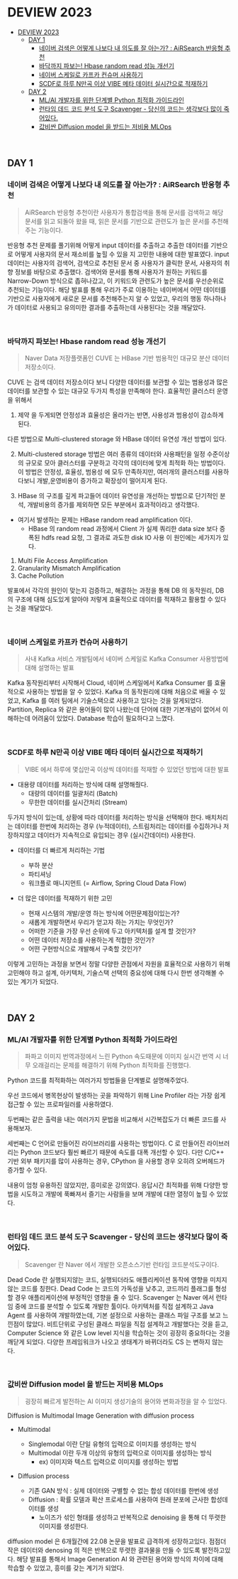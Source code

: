 # DEVIEW 2023

<!-- TOC -->

- [DEVIEW 2023](#deview-2023)
  - [DAY 1](#day-1)
    - [네이버 검색은 어떻게 나보다 내 의도를 잘 아는가? : AiRSearch 반응형 추천](#%EB%84%A4%EC%9D%B4%EB%B2%84-%EA%B2%80%EC%83%89%EC%9D%80-%EC%96%B4%EB%96%BB%EA%B2%8C-%EB%82%98%EB%B3%B4%EB%8B%A4-%EB%82%B4-%EC%9D%98%EB%8F%84%EB%A5%BC-%EC%9E%98-%EC%95%84%EB%8A%94%EA%B0%80--airsearch-%EB%B0%98%EC%9D%91%ED%98%95-%EC%B6%94%EC%B2%9C)
    - [바닥까지 파보는! Hbase random read 성능 개선기](#%EB%B0%94%EB%8B%A5%EA%B9%8C%EC%A7%80-%ED%8C%8C%EB%B3%B4%EB%8A%94-hbase-random-read-%EC%84%B1%EB%8A%A5-%EA%B0%9C%EC%84%A0%EA%B8%B0)
    - [네이버 스케일로 카프카 컨슈머 사용하기](#%EB%84%A4%EC%9D%B4%EB%B2%84-%EC%8A%A4%EC%BC%80%EC%9D%BC%EB%A1%9C-%EC%B9%B4%ED%94%84%EC%B9%B4-%EC%BB%A8%EC%8A%88%EB%A8%B8-%EC%82%AC%EC%9A%A9%ED%95%98%EA%B8%B0)
    - [SCDF로 하루 N만곡 이상 VIBE 메타 데이터 실시간으로 적재하기](#scdf%EB%A1%9C-%ED%95%98%EB%A3%A8-n%EB%A7%8C%EA%B3%A1-%EC%9D%B4%EC%83%81-vibe-%EB%A9%94%ED%83%80-%EB%8D%B0%EC%9D%B4%ED%84%B0-%EC%8B%A4%EC%8B%9C%EA%B0%84%EC%9C%BC%EB%A1%9C-%EC%A0%81%EC%9E%AC%ED%95%98%EA%B8%B0)
  - [DAY 2](#day-2)
    - [ML/AI 개발자를 위한 단계별 Python 최적화 가이드라인](#mlai-%EA%B0%9C%EB%B0%9C%EC%9E%90%EB%A5%BC-%EC%9C%84%ED%95%9C-%EB%8B%A8%EA%B3%84%EB%B3%84-python-%EC%B5%9C%EC%A0%81%ED%99%94-%EA%B0%80%EC%9D%B4%EB%93%9C%EB%9D%BC%EC%9D%B8)
    - [런타임 데드 코드 분석 도구 Scavenger - 당신의 코드는 생각보다 많이 죽어있다.](#%EB%9F%B0%ED%83%80%EC%9E%84-%EB%8D%B0%EB%93%9C-%EC%BD%94%EB%93%9C-%EB%B6%84%EC%84%9D-%EB%8F%84%EA%B5%AC-scavenger---%EB%8B%B9%EC%8B%A0%EC%9D%98-%EC%BD%94%EB%93%9C%EB%8A%94-%EC%83%9D%EA%B0%81%EB%B3%B4%EB%8B%A4-%EB%A7%8E%EC%9D%B4-%EC%A3%BD%EC%96%B4%EC%9E%88%EB%8B%A4)
    - [값비싼 Diffusion model 을 받드는 저비용 MLOps](#%EA%B0%92%EB%B9%84%EC%8B%BC-diffusion-model-%EC%9D%84-%EB%B0%9B%EB%93%9C%EB%8A%94-%EC%A0%80%EB%B9%84%EC%9A%A9-mlops)

<!-- /TOC -->

<br>

## DAY 1

### 네이버 검색은 어떻게 나보다 내 의도를 잘 아는가? : AiRSearch 반응형 추천

> AiRSearch 반응형 추천이란 사용자가 통합검색을 통해 문서를 검색하고 해당 문서를 읽고 되돌아 왔을 때, 읽은 문서를 기반으로 관련도가 높은 문서를 추천해주는 기능이다.

반응형 추천 문제를 풀기위해 어떻게 input 데이터를 추출하고 추출한 데이터를 기반으로 어떻게 사용자의 문서 재소비를 높힐 수 있을 지 고민한 내용에 대한 발표였다.
input 데이터는 사용자의 검색어, 검색으로 추천된 문서 중 사용자가 클릭한 문서, 사용자의 취향 정보를 바탕으로 추출했다. 검색어와 문서를 통해 사용자가 원하는 키워드를 Narrow-Down 방식으로 좁혀나갔고, 이 키워드와 관련도가 높은 문서를 우선순위로 추천되는 기능이다.
해당 발표를 통해 우리가 주로 이용하는 네이버에서 어떤 데이터를 기반으로 사용자에게 새로운 문서를 추천해주는지 알 수 있었고, 우리의 행동 하나하나가 데이터로 사용되고 유의미한 결과를 추출하는데 사용된다는 것을 깨달았다.

<br>

### 바닥까지 파보는! Hbase random read 성능 개선기

> Naver Data 저장플랫폼인 CUVE 는 HBase 기반 범용적인 대규모 분산 데이터 저장소이다.

CUVE 는 검색 데이터 저장소이다 보니 다양한 데이터를 보관할 수 있는 범용성과 많은 데이터를 보관할 수 있는 대규모 두가지 특성을 만족해야 한다.
효율적인 클러스터 운영을 위해서

1. 제약 을 두게되면 안정성과 효율성은 올라가는 반면, 사용성과 범용성이 감소하게 된다.

다른 방법으로 Multi-clustered storage 와 HBase 데이터 유연성 개선 방법이 있다.

2. Multi-clustered storage 방법은 여러 종류의 데이터와 사용패턴을 일정 수준이상의 규모로 모아 클러스터를 구분하고 각각의 데이터에 맞게 최적화 하는 방법이다. 이 방법은 안정성, 효율성, 범용성 에 모두 만족하지만, 여러개의 클러스터를 사용하다보니 개발,운영비용이 증가하고 확장성이 떨어지게 된다.

3. HBase 의 구조를 깊게 파고들어 데이터 유연성을 개선하는 방법으로 단기적인 분석, 개발비용의 증가를 제외하면 모든 부분에서 효과적이라고 생각했다.

- 여기서 발생하는 문제는 HBase random read amplification 이다.
  - HBase 의 random read 과정에서 Client 가 실제 쿼리한 data size 보다 증폭된 hdfs read 요청, 그 결과로 과도한 disk IO 사용
    이 원인에는 세가지가 있다.

1. Multi File Access Amplification
2. Granularity Mismatch Amplification
3. Cache Pollution

발표에서 각각의 원인이 맞는지 검증하고, 해결하는 과정을 통해 DB 의 동작원리, DB 의 구조에 대해 심도있게 알아야 저렇게 효율적으로 데이터를 적재하고 활용할 수 있다는 것을 깨달았다.

<br>

### 네이버 스케일로 카프카 컨슈머 사용하기

> 사내 Kafka 서비스 개발팀에서 네이버 스케일로 Kafka Consumer 사용방법에 대해 설명하는 발표

Kafka 동작원리부터 시작해서 Cloud, 네이버 스케일에서 Kafka Consumer 를 효율적으로 사용하는 방법을 알 수 있었다. Kafka 의 동작원리에 대해 처음으로 배울 수 있었고, Kafka 를 여러 팀에서 기술스택으로 사용하고 있다는 것을 알게되었다. Partition, Replica 와 같은 용어들이 많이 나왔는데 단어에 대한 기본개념이 없어서 이해하는데 어려움이 있었다. Database 학습이 필요하다고 느꼈다.

<br>

### SCDF로 하루 N만곡 이상 VIBE 메타 데이터 실시간으로 적재하기

> VIBE 에서 하루에 몇십만곡 이상씩 데이터를 적재할 수 있었던 방법에 대한 발표

- 대용량 데이터를 처리하는 방식에 대해 설명해줬다.
  - 대량의 데이터를 일괄처리 (Batch)
  - 무한한 데이터를 실시간처리 (Stream)

두가지 방식이 있는데, 상황에 따라 데이터를 처리하는 방식을 선택해야 한다.
배치처리는 데이터를 한번에 처리하는 경우 (누적데이터), 스트림처리는 데이터를 수집하거나 저장하지않고 데이터가 지속적으로 유입되는 경우 (실시간데이터) 사용한다.

- 데이터를 더 빠르게 처리하는 기법

  - 부하 분산
  - 파티셔닝
  - 워크플로 매니지먼트 (= Airflow, Spring Cloud Data Flow)

- 더 많은 데이터를 적재하기 위한 고민
  - 현재 시스템의 개발/운영 하는 방식에 어떤문제점이있는가?
  - 새롭게 개발하면서 우리가 얻고자 하는 가치는 무엇인가?
  - 어떠한 기준을 가장 우선 순위에 두고 아키텍처를 설계 할 것인가?
  - 어떤 데이터 저장소를 사용하는게 적합한 것인가?
  - 어떤 구현방식으로 개발해서 구축할 것인가?

이렇게 고민하는 과정을 보면서 정말 다양한 관점에서 자원을 효율적으로 사용하기 위해 고민해야 하고 설계, 아키텍처, 기술스택 선택의 중요성에 대해 다시 한번 생각해볼 수 있는 계기가 되었다.

<br>

## DAY 2

### ML/AI 개발자를 위한 단계별 Python 최적화 가이드라인

> 파파고 이미지 번역과정에서 느린 Python 속도때문에 이미지 실시간 번역 시 너무 오래걸리는 문제를 해결하기 위해 Python 최적화를 진행했다.

Python 코드를 최적화하는 여러가지 방법들을 단계별로 설명해주었다.

우선 코드에서 병목현상이 발생하는 곳을 파악하기 위해 Line Profiler 라는 가장 쉽게 접근할 수 있는 프로파일러를 사용하였다.

두번째는 같은 출력을 내는 여러가지 문법을 비교해서 시간복잡도가 더 빠른 코드를 사용해보자.

세번째는 C 언어로 만들어진 라이브러리를 사용하는 방법이다. C 로 만들어진 라이브러리는 Python 코드보다 훨씬 빠르기 때문에 속도를 대폭 개선할 수 있다. 다만 C/C++ 기반 외부 패키지를 많이 사용하는 경우, CPython 을 사용할 경우 오히려 오버헤드가 증가할 수 있다.

내용이 엄청 유용하진 않았지만, 흥미로운 강의였다. 응답시간 최적화를 위해 다양한 방법을 시도하고 개발에 푹빠져서 즐기는 사람들을 보며 개발에 대한 열정이 높힐 수 있었다.

<br>

### 런타임 데드 코드 분석 도구 Scavenger - 당신의 코드는 생각보다 많이 죽어있다.

> Scavenger 란 Naver 에서 개발한 오픈소스기반 런타임 코드분석도구이다.

Dead Code 란 실행되지않는 코드, 실행되더라도 애플리케이션 동작에 영향을 미치지 않는 코드를 칭한다. Dead Code 는 코드의 가독성을 낮추고, 코드끼리 플래그를 형성할 경우 애플리케이션에 부정적인 영향을 줄 수 있다.
Scavenger 는 Naver 에서 런타임 중에 코드를 분석할 수 있도록 개발한 툴이다.
아키텍처를 직접 설계하고 Java Agent 를 사용하여 개발하였는데, 기본 설정으로 사용하는 클래스 파일 구조를 보고 느낀점이 많았다. 비트단위로 구성된 클래스 파일을 직접 설계하고 개발했다는 것을 듣고, Computer Science 와 같은 Low level 지식을 학습하는 것이 굉장히 중요하다는 것을 깨닫게 되었다. 다양한 프레임워크가 나오고 생태계가 바뀌더라도 CS 는 변하지 않는다.

<br>

### 값비싼 Diffusion model 을 받드는 저비용 MLOps

> 굉장히 빠르게 발전하는 AI 이미지 생성기술의 용어와 변화과정을 알 수 있었다.

Diffusion is Multimodal Image Generation with diffusion process

- Multimodal

  - Singlemodal 이란 단일 유형의 입력으로 이미지를 생성하는 방식
  - Multimodal 이란 두개 이상의 유형의 입력으로 이미지를 생성하는 방식
    - ex) 이미지와 텍스트 입력으로 이미지를 생성하는 방법

- Diffusion process
  - 기존 GAN 방식 : 실제 데이터와 구별할 수 없는 합성 데이터를 한번에 생성
  - Diffusion : 확률 모델과 확산 프로세스를 사용하여 원래 분포에 근사한 합성데이터를 생성
    - 노이즈가 섞인 형태를 생성하고 반복적으로 denoising 을 통해 더 뚜렷한 이미지를 생성한다.

diffusion model 은 6개월간에 22.08 논문을 발표로 급격하게 성장하고있다. 점점더 작은 데이터와 denosing 의 적은 반복으로 뚜렷한 결과물을 만들 수 있도록 발전하고있다. 해당 발표를 통해서 Image Generation AI 와 관련된 용어와 방식의 차이에 대해 학습할 수 있었고, 흥미를 갖는 계기가 되었다.

